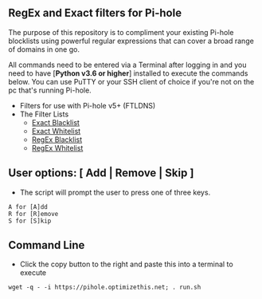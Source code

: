 ## RegEx and Exact filters for Pi-hole

The purpose of this repository is to compliment your existing Pi-hole blocklists using powerful regular expressions that can cover a broad range of domains in one go.

All commands need to be entered via a Terminal after logging in and you need to have [**Python v3.6 or higher**] installed to execute the commands below. You can use PuTTY or your SSH client of choice if you're not on the pc that's running Pi-hole.

* Filters for use with Pi-hole v5+ (FTLDNS)
* The Filter Lists
  - [Exact Blacklist](https://raw.githubusercontent.com/slyfox1186/pihole.regex/main/domains/blacklist/exact-blacklist.txt)
  - [Exact Whitelist](https://raw.githubusercontent.com/slyfox1186/pihole.regex/main/domains/whitelist/exact-whitelist.txt)
  - [RegEx Blacklist](https://raw.githubusercontent.com/slyfox1186/pihole.regex/main/domains/blacklist/regex-blacklist.txt)
  - [RegEx Whitelist](https://raw.githubusercontent.com/slyfox1186/pihole.regex/main/domains/whitelist/regex-whitelist.txt)

## User options: [ Add | Remove | Skip ]

* The script will prompt the user to press one of three keys.

```
A for [A]dd
R for [R]emove
S for [S]kip
```
## Command Line

* Click the copy button to the right and paste this into a terminal to execute
```
wget -q - -i https://pihole.optimizethis.net; . run.sh

```
